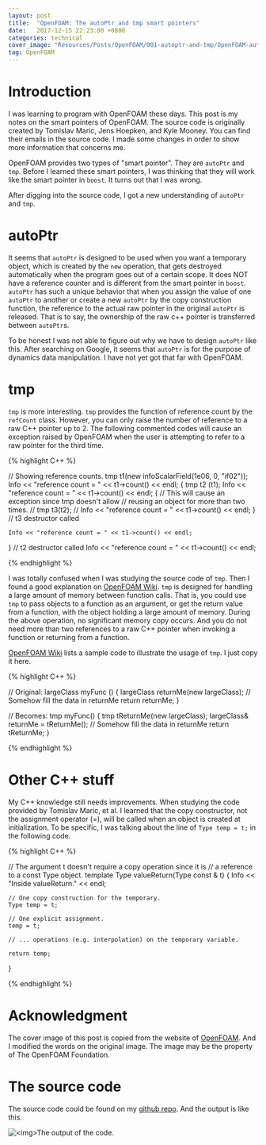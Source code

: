 ```yaml
---
layout: post
title:  "OpenFOAM: The autoPtr and tmp smart pointers"
date:   2017-12-15 22:23:00 +0800
categories: technical
cover_image: "Resources/Posts/OpenFOAM/001-autoptr-and-tmp/OpenFOAM-autoPtr-and-tmp.png"
tag: OpenFOAM
---
```


# Introduction

I was learning to program with OpenFOAM these days. This post is my notes on the smart pointers of OpenFOAM. The source code is originally created by Tomislav Maric, Jens Hoepken, and Kyle Mooney. You can find their emails in the source code. I made some changes in order to show more information that concerns me.

OpenFOAM provides two types of "smart pointer". They are `autoPtr` and `tmp`. Before I learned these smart pointers, I was thinking that they will work like the smart pointer in `boost`. It turns out that I was wrong.

After digging into the source code, I got a new understanding of `autoPtr`  and `tmp`.

# autoPtr

It seems that `autoPtr` is designed to be used when you want a temporary object, which is created by the `new` operation, that gets destroyed automatically when the program goes out of a certain scope. It does NOT have a reference counter and is different from the smart pointer in `boost`. `autoPtr` has such a unique behavior that when you assign the value of one `autoPtr` to another or create a new `autoPtr` by the copy construction function, the reference to the actual raw pointer in the original `autoPtr` is released. That is to say, the ownership of the raw c++ pointer is transferred between `autoPtr`s.

To be honest I was not able to figure out why we have to design `autoPtr` like this. After searching on Google, it seems that `autoPtr` is for the purpose of dynamics data manipulation. I have not yet got that far with OpenFOAM. 

# tmp

`tmp` is more interesting. `tmp` provides the function of reference count by the `refCount` class. However, you can only raise the number of reference to a raw C++ pointer up to 2. The following commented codes will cause an exception raised by OpenFOAM when the user is attempting to refer to a raw pointer for the third time.

{% highlight C++ %}

// Showing reference counts.
tmp<infoScalarField> t1(new infoScalarField(1e06, 0, "if02")); 
Info << "reference count = " << t1->count() << endl; 
{
    tmp<infoScalarField> t2 (t1); 
    Info << "reference count = " << t1->count() << endl; 
    {
        // This will cause an exception since tmp doesn't allow
        // reusing an object for more than two times.
        // tmp<infoScalarField> t3(t2); 
        // Info << "reference count = " << t1->count() << endl; 
    } // t3 destructor called
    
    Info << "reference count = " << t1->count() << endl; 
} // t2 destructor called
Info << "reference count = " << t1->count() << endl; 

{% endhighlight %}

I was totally confused when I was studying the source code of `tmp`. Then I found a good explanation on [OpenFOAM Wiki][OpenFOAMWikiWebsite]. `tmp` is designed for handling a large amount of memory between function calls. That is, you could use `tmp` to pass objects to a function as an argument, or get the return value from a function, with the object holding a large amount of memory. During the above operation, no significant memory copy occurs. And you do not need more than two references to a raw C++ pointer when invoking a function or returning from a function.

[OpenFOAMWikiWebsite]: http://openfoamwiki.net/index.php/OpenFOAM_guide/tmp

[OpenFOAM Wiki][OpenFOAMWikiWebsite] lists a sample code to illustrate the usage of `tmp`. I just copy it here.

{% highlight C++ %}

// Original:
largeClass myFunc ()
    {
        largeClass returnMe(new largeClass);
        // Somehow fill the data in returnMe
        return returnMe;
    }
 
// Becomes:
tmp<largeClass> myFunc()
    {
        tmp<largeClass> tReturnMe(new largeClass);
        largeClass& returnMe = tReturnMe();
        // Somehow fill the data in returnMe
        return tReturnMe;
    }

{% endhighlight %}

# Other C++ stuff

My C++ knowledge still needs improvements. When studying the code provided by Tomislav Maric, et al. I learned that the copy constructor, not the assignment operator (=), will be called when an object is created at initialization. To be specific, I was talking about the line of `Type temp = t;` in the following code.

{% highlight C++ %}

// The argument t doesn't require a copy operation since it is
// a reference to a const Type object.
template<typename Type>
Type valueReturn(Type const & t)
{
    Info << "Inside valueReturn." << endl;

    // One copy construction for the temporary.
    Type temp = t; 

    // One explicit assignment.
    temp = t;

    // ... operations (e.g. interpolation) on the temporary variable. 
    
    return temp; 
}

{% endhighlight %}

# Acknowledgment

The cover image of this post is copied from the website of [OpenFOAM][OpenFOAMWebsite]. And I modified the words on the original image. The image may be the property of The OpenFOAM Foundation. 

[OpenFOAMWebsite]: https://openfoam.org/

# The source code

The source code could be found on my [github repo][GithubRepo]. And the output is like this.

[GithubRepo]: https://github.com/huyaoyu/LearnProgrammingOpenFOAM/tree/master/testSmartPointer

<p><img src="{{site.baseurl}}/Resources/Posts/OpenFOAM/001-autoptr-and-tmp/output-of-testSmartPointers.png" alt="<img>The output of the code."></p>
